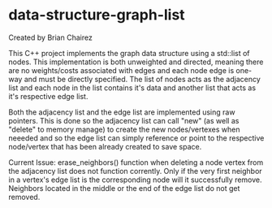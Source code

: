 # data-structure-graph-list

Created by Brian Chairez

This C++ project implements the graph data structure using a std::list of nodes.
This implementation is both unweighted and directed, meaning there are no weights/costs associated with edges and each node edge is one-way and must be directly specified.
The list of nodes acts as the adjacency list and each node in the list contains it's data and another list that acts as it's respective edge list.

Both the adjacency list and the edge list are implemented using raw pointers.
This is done so the adjacency list can call "new" (as well as "delete" to memory manage) to create the new nodes/vertexes when neeeded and so the edge list can simply reference or point to the respective node/vertex that has been already created to save space.

Current Issue: erase_neighbors() function when deleting a node vertex from the adjacency list does not function corrently. Only if the very first neighbor in a vertex's edge list is the corresponding node will it successfully remove. Neighbors located in the middle or the end of the edge list do not get removed.